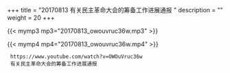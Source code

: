 +++
title = "20170813  有关民主革命大会的筹备工作进展通报 "
description = ""
weight = 20
+++

{{< mymp3 mp3="20170813_owouvruc36w.mp3" >}}

{{< mymp4 mp4="20170813_owouvruc36w.mp4" >}}

     https://www.youtube.com/watch?v=OWOuVruc36w 
     有关民主革命大会的筹备工作进展通报 
     
